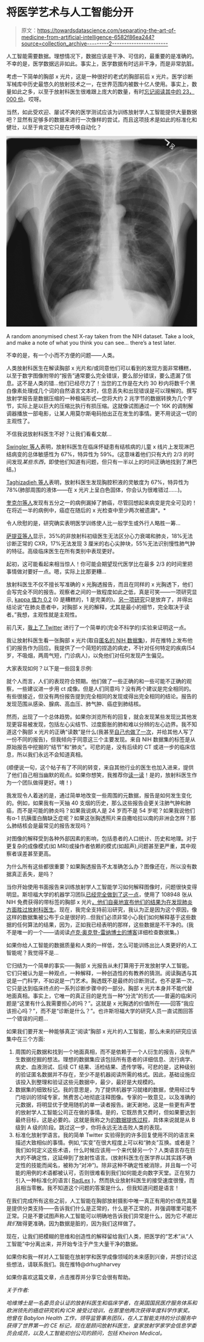 # 将医学艺术与人工智能分开

> 原文：<https://towardsdatascience.com/separating-the-art-of-medicine-from-artificial-intelligence-6582f86ea244?source=collection_archive---------2----------------------->

人工智能需要数据。理想情况下，数据应该是干净、可信的，最重要的是准确的。不幸的是，医学数据远非如此。事实上，医学数据有时远非干净，而是非常肮脏。

考虑一下简单的胸部 x 光片，这是一种很好的老式的胸部前后 x 光片。医学诊断军械库中历史最悠久的放射技术之一，在世界范围内被数十亿人使用。事实上，数量如此之多，以至于放射科医生很难跟上庞大的数量，有时[忘记阅读其中的 23，000 份](http://www.bbc.co.uk/news/uk-england-hampshire-42178069)。哎呀。

当然，如此受欢迎、屡试不爽的医学测试应该为训练放射学人工智能提供大量数据吧？显然有足够多的数据来进行一次像样的尝试，而且这项技术是如此的标准化和健壮，以至于肯定它只是在呼唤自动化？

![](img/fd48d1daa8ebc79f0905c4ed2c0e8cae.png)

A random anonymised chest X-ray taken from the NIH dataset. Take a look, and make a note of what you think you can see… there’s a test later.

不幸的是，有一个小而不方便的问题——人类。

人类放射科医生在解读胸部 x 光片和/或同意他们可以看到的发现方面非常糟糕，以至于数字图像附带的“报告”通常要么完全错误，要么部分错误，要么遗漏了信息。这不是人类的错…他们已经尽力了！当您的工作是在大约 30 秒内将数千个黑白像素处理成几个词的自然语言文本时，信息丢失和出现错误是可以理解的。撰写放射学报告是数据压缩的一种极端形式—您将大约 2 兆字节的数据转换为几个字节，实际上是以巨大的压缩比执行有损压缩。这就像试图通过一个 16K 的调制解调器播放一部电影，让某人用莫尔斯电码拍出正在发生的事情。更不用说这一切的主观性了。

不信我说放射科医生不好？让我们看看文献…

[Swingler 等人](https://www.ncbi.nlm.nih.gov/pubmed/16243870)表明，放射科医生在临床怀疑患有结核病的儿童 x 线片上发现淋巴结病变的总体敏感性为 67%，特异性为 59%。(这意味着他们只有大约 2/3 的时间发现*某些东西*，即使他们知道有问题，但只有一半以上的时间正确地找到了淋巴结。)

[Taghizadieh 等人](https://www.ncbi.nlm.nih.gov/pmc/articles/PMC4608340/)表明，放射科医生发现胸腔积液的灵敏度为 67%，特异性为 78%(肺部周围的液体——在 x 光片上呈白色固体，你会认为很难错过……)。

[奎克尔等人](https://www.ncbi.nlm.nih.gov/pubmed/12814015)发现有五分之一的病例漏掉了肺癌，尽管回想起来病变是完全可见的！在将近一半的病例中，癌症在随后的 x 光检查中至少两次被遗漏*。*

令人欣慰的是，研究确实表明医学训练使人比一般学生或外行人略胜一筹…

[萨提亚等人](http://www.clinmed.rcpjournal.org/content/13/4/349.long)显示，35%的非放射科初级医生无法区分心力衰竭和肺炎，18%无法诊断正常的 CXR，17%无法发现 3 厘米的右心尖肿块，55%无法识别慢性肺气肿的特征。高级临床医生在所有类别中表现更好。

起初，这可能看起来相当惊人！你可能会期望现代医学比在最多 2/3 的时间里把事情做对要好一点。嗯，实际上比那更糟…

放射科医生不仅不擅长写准确的 x 光胸透报告，而且在同样的 x 光胸透下，他们会写完全不同的报告。观察者之间的一致程度如此之低，真是可笑——一项研究显示, [kappa 值为 0.2](https://www.ncbi.nlm.nih.gov/pubmed/17923939) (0 是糟糕的，1 是完美的)。[另一项研究](http://www.sciencedirect.com/science/article/pii/S1413867011702483)只是放弃了，并得出结论说“在肺炎患者中，对胸部 x 光的解释，尤其是最小的细节，完全取决于读者。”我想，主观性就是主观性。

前几天，[我上了 Twitter](https://twitter.com/DrHughHarvey/status/942884561515630592) 进行了一个简单的(完全不科学的)实验来证明这一点。

我让放射科医生看一张胸部 x 光片(取自[匿名的 NIH 数据集](https://www.nih.gov/news-events/news-releases/nih-clinical-center-provides-one-largest-publicly-available-chest-x-ray-datasets-scientific-community))，并在推特上发布他们的报告作为回应。我提供了一个简短的捏造的病史，不针对任何特定的疾病(54 岁，不吸烟，两周气短，门诊病人)，以免他们对任何发现产生偏见。

大家表现如何？以下是一些回复示例:

就个人而言，人们的表现符合预期。他们做了一些正确的和一些可能不正确的观察，一些建议进一步用 ct 成像。但是人们同意吗？没有两个建议是完全相同的。有些很接近，但没有两份报告提到完全相同的发现或得出完全相同的结论。报告的发现范围从感染、腺病、高血压、肺气肿、癌症到肺结核。

然而，出现了一个总体趋势。如果你浏览所有的回复，就会发现某些发现比其他发现更容易被发现，包括左心尖结节、过度膨胀的肺和难以分辨的左心边界。我不知道这个胸部 x 光片的正确“读数”是什么(我甚至[自己也做了一次](https://twitter.com/DrHughHarvey/status/942886838800445440)，并给其他人写了一份不同的报告)，但我倾向于同意这三个主要发现。来自 NIH 数据集的标签是从原始报告中挖掘的“结节”和“肺炎”。可悲的是，没有后续的 CT 或进一步的临床信息，所以我们永远不会知道真相。

(顺便说一句，这个帖子有了不同的转变，来自其他行业的医生也加入进来，提供了他们自己相当幽默的观点。如果你想笑，我推荐你[读一读](https://twitter.com/DrHughHarvey/status/942884561515630592)！是的，放射科医生作为一个团队做得更好。唷！)

我发现令人着迷的是，通过简单地改变一些周围的元数据，报告是如何发生变化的。例如，如果我有一天抽 40 支烟的历史，那么这些报告会更关注肺气肿和肺癌，而不是可能的肺炎吗？如果我说病人是 24 岁而不是 54 岁呢？如果我说他们有α-1 抗胰蛋白酶缺乏症呢？如果这张胸透照片来自撒哈拉以南的非洲会怎样？那么肺结核会是最常见的报告发现吗？

对图像的解释受到各种外部因素的影响，包括患者的人口统计、历史和地理。对于更复杂的成像模式(如 MRI)或操作者依赖的模式(如超声),问题甚至更严重，其中观察者误差甚至更高。

为什么所有这些都很重要？如果胸透报告不太准确怎么办？图像还在，所以没有数据真正丢失，是吗？

当你开始使用书面报告来训练放射学人工智能学习如何解释图像时，问题很快变得明显。斯坦福大学的机器学习团队[已经完全做到了这一点](https://arxiv.org/abs/1705.02315)，使用了 108948 张从 NIH 免费获得的带标签的胸部 x 光片[。他们自豪地宣布他们的结果为](https://nihcc.app.box.com/v/ChestXray-NIHCC)[在发现肺炎方面胜过放射科医生](https://news.stanford.edu/2017/11/15/algorithm-outperforms-radiologists-diagnosing-pneumonia/)。现在，我完全支持前沿研究，我认为正是因为这个原因，像这样的数据集被公布于众是很好的…但我们必须非常小心我们如何解释基于这些数据的任何算法的结果，因为，正如我已经表明的那样，这些数据是不干净的。(我不是唯一的一个——请阅读[卢克·奥克登-雷纳博士的博客](https://lukeoakdenrayner.wordpress.com/2017/12/18/the-chestxray14-dataset-problems/)详细检查数据集。)

如果你给人工智能的数据质量和人类的一样低，怎么可能训练出比人类更好的人工智能呢？我觉得不是…

它归结为一个简单的事实——胸部 x 光报告从未打算用于开发放射学人工智能。它们只被认为是一种观点，一种解释，一种创造性的有教养的猜测。阅读胸透与其说是一门科学，不如说是一门艺术。胸透既不是最终的诊断测试，也不是第一次，它只是达到临床终点的一系列诊断步骤中的一部分。胸部 x 光片本身并不能代替地面真相。事实上，它唯一的真正目的是充当一种“分流”的形式——普遍的临床问题是“这里有什么我需要担心的吗？”。这就是 x 光胸透的价值所在——回答“我应该担心吗？”，而不是“诊断是什么？”。也许斯坦福大学的研究人员一直试图回答一个错误的问题…

如果我们要开发一种能够真正“阅读”胸部 x 光片的人工智能，那么未来的研究应该集中在三个方面:

1.  周围的元数据和找到一个地面真相，而不是依赖于一个人衍生的报告，没有产生数据挖掘的想法。理想的数据集应该包括所有患者的详细信息、流行病学、病史、血液测试、后续 CT 结果、活检结果、遗传学等。可悲的是，这种级别的验证匿名数据并不存在，至少不是机器阅读所需的格式。因此，基础设施应该投入到整理和验证这些元数据中，最少，最好是大规模的。
2.  数据集的细致标记。我的意思是，为了提供机器学习就绪的数据，使用经过专门培训的领域专家，煞费苦心地彻底注释图像。专家的一致意见，以及准确的元数据，将明显优于使用随机的单一读者报告。谢天谢地，这是一些更有声誉的放射学人工智能公司正在做的事情。是的，它既昂贵又费时，但如果要达到最终目标，这是必要的。这就是我称之为[的数据提炼过程](/ready-set-ai-preparing-nhs-medical-imaging-data-for-the-future-8e85ed5a2824)，具体来说就是从 B 级到 A 级的阶段。跳过这一步，你将永远无法击败人类的表现。
3.  标准化放射学语言。我的简单 Twitter 实验得到的许多回复使用不同的语言来描述大致相似的事情。例如,“实变”在很大程度上可以和“肺炎”互换。或者是？我们如何定义这些术语，什么时候应该用一个来代替另一个？人类语言存在巨大的不确定性，这延伸到了放射性语言。(放射科医生在医学界以其实践不确定性的技能而闻名，被称为“对冲”)。除非这种不确定性被消除，并且每一个可能的用例的术语都被认可，否则很难看到我们如何能走向数字天堂。正在努力引入一种标准化的语言( [RadLex](https://www.rsna.org/RadLex.aspx) )，然而执业放射科医生的接受速度很慢，而且相当零散。我不知道这个问题的答案是什么，但我知道问题是语言！

在我们完成所有这些之前，人工智能在胸部放射摄影中唯一真正有用的价值充其量是提供分类支持——告诉我们什么是正常的，什么是不正常的，并强调哪里可能不正常。只是不要试图声称人工智能可以明确地告诉我们异常是什么，因为它*不能比我们*做得更准确，因为数据是脏的，因为我们这样做了。

现在，让我们把模糊的思维和创造性的解释留给我们人类，把医学的“艺术”从“人工智能”中分离出来，并开始专注于产生大量干净的数据。

如果你和我一样对人工智能在放射学和医学成像领域的未来感到兴奋，并想讨论这些想法，请联系我们。我在推特@drhughharvey

如果你喜欢这篇文章，点击推荐并分享它会很有帮助。

*关于作者:*

*哈维博士是一名委员会认证的放射科医生和临床学者，在英国国民医疗服务体系和欧洲领先的癌症研究机构 ICR 接受过培训，在那里他两次获得年度科学作家奖。他曾在 Babylon Health 工作，领导监管事务团队，在人工智能支持的分诊服务中获得了世界第一的 CE 标记，现在是顾问放射科医生，皇家放射学家学会信息学委员会成员，以及人工智能初创公司的顾问，包括 Kheiron Medical。*